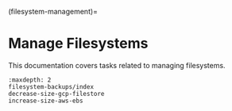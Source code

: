 (filesystem-management)=
# Manage Filesystems

This documentation covers tasks related to managing filesystems.

```{toctree}
:maxdepth: 2
filesystem-backups/index
decrease-size-gcp-filestore
increase-size-aws-ebs
```
